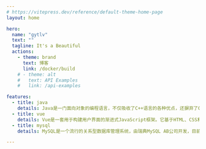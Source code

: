 ```yaml
---
# https://vitepress.dev/reference/default-theme-home-page
layout: home

hero:
  name: "gytlv"
  text: ""
  tagline: It's a Beautiful
  actions:
    - theme: brand
      text: 博客
      link: /docker/build
    # - theme: alt
    #   text: API Examples
    #   link: /api-examples

features:
  - title: java
    details: Java是一门面向对象的编程语言，不仅吸收了C++语言的各种优点，还摒弃了C++里难以理解的多继承、指针等概念，因此Java语言具有功能强大和简单易用两个特征。Java语言作为静态面向对象编程语言的代表，极好地实现了面向对象理论，允许程序员以优雅的思维方式进行复杂的编程。
  - title: vue
    details: ‌Vue‌是一套用于构建用户界面的渐进式JavaScript框架。它基于HTML、CSS和JavaScript构建，提供声明式的组件化编程模型，能够高效地开发用户界面。Vue的核心库专注于视图层，易于与第三方库或既有项目整合，同时也能够驱动复杂的单页应用
  - title: mysql
    details: ‌MySQL是一个流行的关系型数据库管理系统，由瑞典MySQL AB公司开发，目前属于Oracle旗下产品。‌ MySQL以其体积小、速度快、总体拥有成本低的特点，成为中小型和大型网站开发的优选数据库系统。它使用标准的SQL语言进行数据操作，支持多线程和多种数据库连接途径，能够处理上千万条记录的大型数据库。‌

---
```


